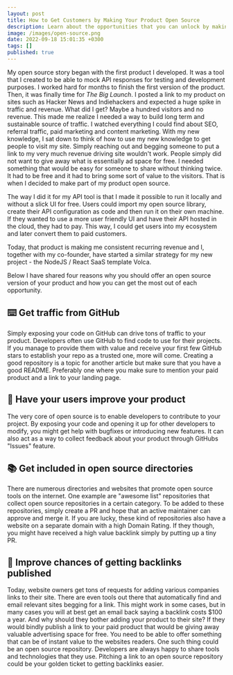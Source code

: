```yaml
---
layout: post
title: How to Get Customers by Making Your Product Open Source
description: Learn about the opportunities that you can unlock by making (parts of) your product open source
image: /images/open-source.png
date: 2022-09-18 15:01:35 +0300
tags: []
published: true
---
```


My open source story began with the first product I developed. It was a tool that I created to be able to mock API responses for testing and development purposes. I worked hard for months to finish the first version of the product. Then, it was finally time for _The Big Launch_. I posted a link to my product on sites such as Hacker News and Indiehackers and expected a huge spike in traffic and revenue. What did I get? Maybe a hundred visitors and no revenue. This made me realize I needed a way to build long term and sustainable source of traffic. I watched everything I could find about SEO, referral traffic, paid marketing and content marketing. With my new knowledge, I sat down to think of how to use my new knowledge to get people to visit my site. Simply reaching out and begging someone to put a link to my very much revenue driving site wouldn't work. People simply did not want to give away what is essentially ad space for free. I needed something that would be easy for someone to share without thinking twice. It had to be free and it had to bring some sort of value to the visitors. That is when I decided to make part of my product open source.

The way I did it for my API tool is that I made it possible to run it locally and without a slick UI for free. Users could import my open source library, create their API configuration as code and then run it on their own machine. If they wanted to use a more user friendly UI and have their API hosted in the cloud, they had to pay. This way, I could get users into my ecosystem and later convert them to paid customers.

Today, that product is making me consistent recurring revenue and I, together with my co-founder, have started a similar strategy for my new project - the NodeJS / React SaaS template Volca.

Below I have shared four reasons why you should offer an open source version of your product and how you can get the most out of each opportunity.

## ⌨️ Get traffic from GitHub

Simply exposing your code on GitHub can drive tons of traffic to your product. Developers often use GitHub to find code to use for their projects. If you manage to provide them with value and receive your first few GitHub stars to establish your repo as a trusted one, more will come. Creating a good repository is a topic for another article but make sure that you have a good README. Preferably one where you make sure to mention your paid product and a link to your landing page.

## 👷 Have your users improve your product

The very core of open source is to enable developers to contribute to your project. By exposing your code and opening it up for other developers to modify, you might get help with bugfixes or introducing new features. It can also act as a way to collect feedback about your product through GitHubs "Issues" feature.

## 📚 Get included in open source directories

There are numerous directories and websites that promote open source tools on the internet. One example are "awesome list" repositories that collect open source repositories in a certain category. To be added to these repositories, simply create a PR and hope that an active maintainer can approve and merge it. If you are lucky, these kind of repositories also have a website on a separate domain with a high Domain Rating. If they though, you might have received a high value backlink simply by putting up a tiny PR.

## 🔗 Improve chances of getting backlinks published

Today, website owners get tons of requests for adding various companies links to their site. There are even tools out there that automatically find and email relevant sites begging for a link. This might work in some cases, but in many cases you will at best get an email back saying a backlink costs $100 a year. And why should they bother adding your product to their site? If they would bindly publish a link to your paid product that would be giving away valuable advertising space for free. You need to be able to offer something that can be of instant value to the websites readers. One such thing could be an open source repository. Developers are always happy to share tools and technologies that they use. Pitching a link to an open source repository could be your golden ticket to getting backlinks easier.
